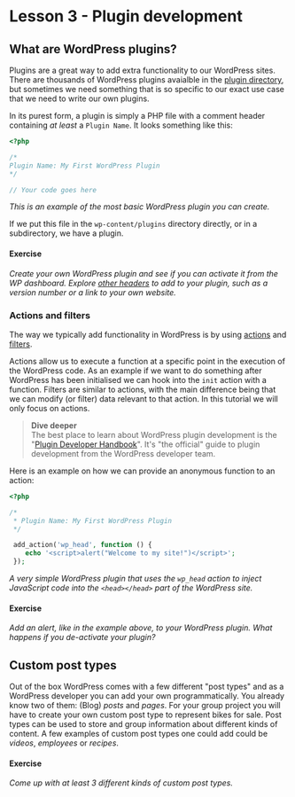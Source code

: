 # Lesson 3 - Plugin development

## What are WordPress plugins?
Plugins are a great way to add extra functionality to our WordPress sites. There are thousands of WordPress plugins avaialble in the [plugin directory](https://wordpress.org/plugins/), but sometimes we need something that is so specific to our exact use case that we need to write our own plugins.

In its purest form, a plugin is simply a PHP file with a comment header containing _at least_ a `Plugin Name`. It looks something like this:

```php
<?php

/*
Plugin Name: My First WordPress Plugin
*/

// Your code goes here
```
_This is an example of the most basic WordPress plugin you can create._

If we put this file in the `wp-content/plugins` directory directly, or in a subdirectory, we have a plugin.

#### Exercise
_Create your own WordPress plugin and see if you can activate it from the WP dashboard. Explore [other headers](https://developer.wordpress.org/plugins/the-basics/header-requirements/) to add to your plugin, such as a version number or a link to your own website._

### Actions and filters

The way we typically add functionality in WordPress is by using [actions](https://developer.wordpress.org/plugins/hooks/actions/) and [filters](https://developer.wordpress.org/plugins/hooks/filters/).

Actions allow us to execute a function at a specific point in the execution of the WordPress code. As an example if we want to do something after WordPress has been initialised we can hook into the `init` action with a function. Filters are similar to actions, with the main difference being that we can modify (or filter) data relevant to that action. In this tutorial we will only focus on actions.

> **Dive deeper**  
> The best place to learn about WordPress plugin development is the "[Plugin Developer Handbook](https://developer.wordpress.org/plugins/)". It's "the official" guide to plugin development from the WordPress developer team.

Here is an example on how we can provide an anonymous function to an action:

```php
<?php

/*
 * Plugin Name: My First WordPress Plugin
 */

 add_action('wp_head', function () {
    echo '<script>alert("Welcome to my site!")</script>';
 });
```
_A very simple WordPress plugin that uses the `wp_head` action to inject JavaScript code into the `<head></head>` part of the WordPress site._

#### Exercise
_Add an alert, like in the example above, to your WordPress plugin. What happens if you de-activate your plugin?_

## Custom post types

Out of the box WordPress comes with a few different "post types" and as a WordPress developer you can add your own programmatically. You already know two of them: (Blog) _posts_ and _pages_. For your group project you will have to create your own custom post type to represent bikes for sale. Post types can be used to store and group information about different kinds of content. A few examples of custom post types one could add could be _videos_, _employees_ or _recipes_.

#### Exercise
_Come up with at least 3 different kinds of custom post types._
